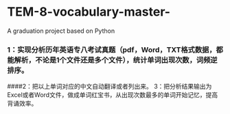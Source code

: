 # TEM-8-vocabulary-master-
A graduation project based on Python
### 1：实现分析历年英语专八考试真题（pdf，Word，TXT格式数据，都能解析，不论是1个文件还是多个文件），统计单词出现次数，词频逆排序。
####2：把以上单词对应的中文自动翻译或者列出来。
3：把分析结果输出为Excel或者Word文件，做成单词红宝书，从出现次数最多的单词开始记忆，提高背诵效率。
